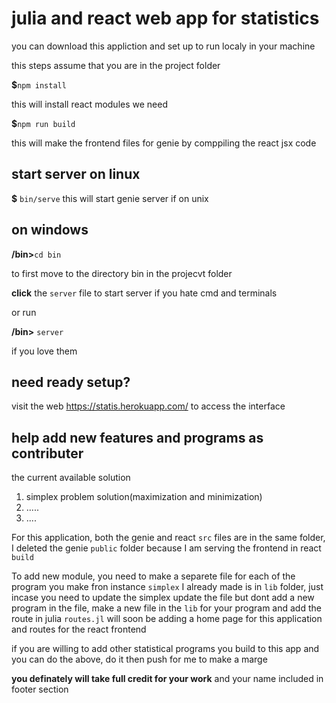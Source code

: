 # julia and react web app for statistics

you can download this appliction and set up to run localy in your machine

this steps assume that you are in the project folder

**$**`npm install`

this will install react modules we need

**$**`npm run build`

this will make the frontend files for genie by comppiling the react jsx code

## start server on linux

**$** `bin/serve`
this will start genie server if on unix

## on windows

**/bin>**`cd bin`

to first move to the directory bin in the projecvt folder

**click** the `server` file to start server if you hate cmd and terminals

or run 

**/bin>** `server`

if you love them

## need ready setup?

visit the web https://statis.herokuapp.com/  to access the interface

## help add new features and programs as contributer

the current available solution

   1. simplex problem solution(maximization and minimization)
   2. .....
   3. ....

For this application, both the genie and react `src` files are in the same folder, I deleted the genie `public` folder because I am serving the frontend in react `build`

To add new module, you need to make a separete file for each of the program you make fron instance `simplex` I already made is in `lib` folder, just incase you need to update the simplex update the file but dont add a new program in the file, make a new file in the `lib` for your program and add the route in julia `routes.jl` will soon be adding a home page for this application and routes for the react frontend

if you are willing to add other statistical programs you build to this app and you can do the above, do it then push for me to make a marge

**you definately will take full credit for your work** and your name included in footer section
